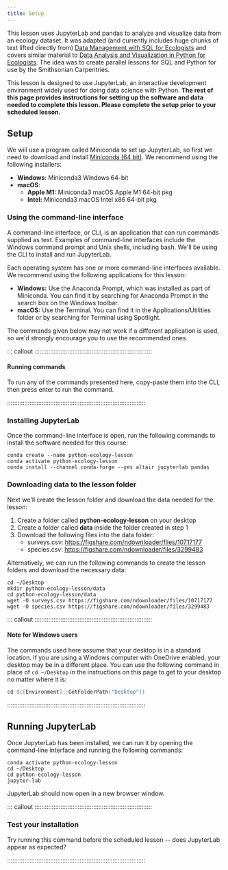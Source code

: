```yaml
---
title: Setup
---
```


This lesson uses JupyterLab and pandas to analyze and visualize data
from an ecology dataset. It was adapted (and currently includes huge
chunks of text lifted directly from) [Data Management with SQL for
Ecologists](https://datacarpentry.org/sql-ecology-lesson/) and covers
similar material to [Data Analysis and Visualization in Python for
Ecologists](https://datacarpentry.org/python-ecology-lesson/). The idea
was to create parallel lessons for SQL and Python for use by the
Smithsonian Carpentries.

This lesson is designed to use JupyterLab, an interactive development
environment widely used for doing data science with Python. **The rest
of this page provides instructions for setting up the software and data
needed to complete this lesson. Please complete the setup prior to your
scheduled lesson.**

## Setup

We will use a program called Miniconda to set up JupyterLab, so first we
need to download and install [Miniconda (64
bit)](https://docs.conda.io/en/latest/miniconda.html#latest-miniconda-installer-links).
We recommend using the following installers:

-   **Windows**: Miniconda3 Windows 64-bit
-   **macOS**:
    -   **Apple M1:** Miniconda3 macOS Apple M1 64-bit pkg
    -   **Intel:** Miniconda3 macOS Intel x86 64-bit pkg

### Using the command-line interface

A command-line interface, or CLI, is an application that can run
commands supplied as text. Examples of command-line interfaces include
the Windows command prompt and Unix shells, including bash. We'll be
using the CLI to install and run JupyterLab.

Each operating system has one or more command-line interfaces available.
We recommend using the following applications for this lesson:

-   **Windows:** Use the Anaconda Prompt, which was installed as part of
    Miniconda. You can find it by searching for Anaconda Prompt in the
    search box on the Windows toolbar.
-   **macOS:** Use the Terminal. You can find it in the
    Applications/Utilities folder or by searching for Terminal using
    Spotlight.

The commands given below may not work if a different application is
used, so we'd strongly encourage you to use the recommended ones.

::: callout ::::::::::::::::::::::::::::::::::::::::::::::::::::::::::::::::::::

#### Running commands

To run any of the commands presented here, copy-paste them into the CLI,
then press enter to run the command.

::::::::::::::::::::::::::::::::::::::::::::::::::::::::::::::::::::::::::::::::

### Installing JupyterLab

Once the command-line interface is open, run the following commands to
install the software needed for this course:

    conda create --name python-ecology-lesson
    conda activate python-ecology-lesson
    conda install --channel conda-forge --yes altair jupyterlab pandas

### Downloading data to the lesson folder

Next we'll create the lesson folder and download the data needed for the
lesson:

1.  Create a folder called **python-ecology-lesson** on your desktop
2.  Create a folder called **data** inside the folder created in step 1
3.  Download the following files into the data folder:
    -   surveys.csv: https://figshare.com/ndownloader/files/10717177
    -   species.csv: https://figshare.com/ndownloader/files/3299483

Alternatively, we can run the following commands to create the lesson
folders and download the necessary data:

    cd ~/Desktop
    mkdir python-ecology-lesson/data
    cd python-ecology-lesson/data
    wget -O surveys.csv https://figshare.com/ndownloader/files/10717177
    wget -O species.csv https://figshare.com/ndownloader/files/3299483

::: callout ::::::::::::::::::::::::::::::::::::::::::::::::::::::::::::::::::::

#### Note for Windows users

The commands used here assume that your desktop is in a standard
location. If you are using a Windows computer with OneDrive enabled,
your desktop may be in a different place. You can use the following
command in place of `cd ~/Desktop` in the instructions on this page to
get to your desktop no matter where it is:

```powershell
cd $([Environment]::GetFolderPath("Desktop"))
```

::::::::::::::::::::::::::::::::::::::::::::::::::::::::::::::::::::::::::::::::

## Running JupyterLab

Once JupyterLab has been installed, we can run it by opening the
command-line interface and running the following commands:

    conda activate python-ecology-lesson
    cd ~/Desktop
    cd python-ecology-lesson
    jupyter-lab

JupyterLab should now open in a new browser window.

::: callout ::::::::::::::::::::::::::::::::::::::::::::::::::::::::::::::::::::

### Test your installation

Try running this command before the scheduled lesson -- does JupyterLab
appear as expected?

::::::::::::::::::::::::::::::::::::::::::::::::::::::::::::::::::::::::::::::::
